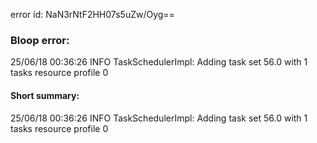error id: NaN3rNtF2HH07s5uZw/Oyg==
### Bloop error:

25/06/18 00:36:26 INFO TaskSchedulerImpl: Adding task set 56.0 with 1 tasks resource profile 0
#### Short summary: 

25/06/18 00:36:26 INFO TaskSchedulerImpl: Adding task set 56.0 with 1 tasks resource profile 0